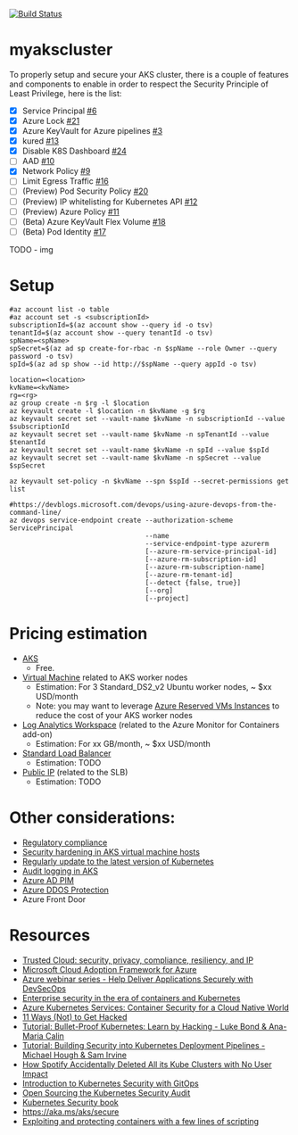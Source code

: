 [![Build Status](https://dev.azure.com/mabenoit-ms/MyOwnBacklog/_apis/build/status/myakscluster?branchName=master)](https://dev.azure.com/mabenoit-ms/MyOwnBacklog/_build/latest?definitionId=97?branchName=master)

# myakscluster

To properly setup and secure your AKS cluster, there is a couple of features and components to enable in order to respect the Security Principle of Least Privilege, here is the list:

- [X] Service Principal [#6](https://github.com/mathieu-benoit/myakscluster/issues/6)
- [X] Azure Lock [#21](https://github.com/mathieu-benoit/myakscluster/issues/21)
- [X] Azure KeyVault for Azure pipelines [#3](https://github.com/mathieu-benoit/myakscluster/issues/3)
- [X] kured [#13](https://github.com/mathieu-benoit/myakscluster/issues/13)
- [X] Disable K8S Dashboard [#24](https://github.com/mathieu-benoit/myakscluster/issues/24)
- [ ] AAD [#10](https://github.com/mathieu-benoit/myakscluster/issues/10)
- [X] Network Policy [#9](https://github.com/mathieu-benoit/myakscluster/issues/9)
- [ ] Limit Egress Traffic [#16](https://github.com/mathieu-benoit/myakscluster/issues/16)
- [ ] (Preview) Pod Security Policy [#20](https://github.com/mathieu-benoit/myakscluster/issues/20)
- [ ] (Preview) IP whitelisting for Kubernetes API [#12](https://github.com/mathieu-benoit/myakscluster/issues/12)
- [ ] (Preview) Azure Policy [#11](https://github.com/mathieu-benoit/myakscluster/issues/11)
- [ ] (Beta) Azure KeyVault Flex Volume [#18](https://github.com/mathieu-benoit/myakscluster/issues/18)
- [ ] (Beta) Pod Identity [#17](https://github.com/mathieu-benoit/myakscluster/issues/17)

TODO - img

# Setup

```
#az account list -o table
#az account set -s <subscriptionId>
subscriptionId=$(az account show --query id -o tsv)
tenantId=$(az account show --query tenantId -o tsv)
spName=<spName>
spSecret=$(az ad sp create-for-rbac -n $spName --role Owner --query password -o tsv)
spId=$(az ad sp show --id http://$spName --query appId -o tsv)

location=<location>
kvName=<kvName>
rg=<rg>
az group create -n $rg -l $location
az keyvault create -l $location -n $kvName -g $rg
az keyvault secret set --vault-name $kvName -n subscriptionId --value $subscriptionId
az keyvault secret set --vault-name $kvName -n spTenantId --value $tenantId
az keyvault secret set --vault-name $kvName -n spId --value $spId
az keyvault secret set --vault-name $kvName -n spSecret --value $spSecret

az keyvault set-policy -n $kvName --spn $spId --secret-permissions get list

#https://devblogs.microsoft.com/devops/using-azure-devops-from-the-command-line/
az devops service-endpoint create --authorization-scheme ServicePrincipal
                                  --name
                                  --service-endpoint-type azurerm
                                  [--azure-rm-service-principal-id]
                                  [--azure-rm-subscription-id]
                                  [--azure-rm-subscription-name]
                                  [--azure-rm-tenant-id]
                                  [--detect {false, true}]
                                  [--org]
                                  [--project]
```

# Pricing estimation

- [AKS](https://azure.microsoft.com/pricing/details/kubernetes-service/)
  - Free.
- [Virtual Machine](https://azure.microsoft.com/pricing/details/virtual-machines/linux/) related to AKS worker nodes
  - Estimation: For 3 Standard_DS2_v2 Ubuntu worker nodes, ~ $xx USD/month
  - Note: you may want to leverage [Azure Reserved VMs Instances](https://azure.microsoft.com/pricing/reserved-vm-instances/) to reduce the cost of your AKS worker nodes
- [Log Analytics Workspace]() (related to the Azure Monitor for Containers add-on)
  - Estimation: For xx GB/month, ~ $xx USD/month
- [Standard Load Balancer](https://azure.microsoft.com/pricing/details/load-balancer/)
  - Estimation: TODO
- [Public IP](https://azure.microsoft.com/pricing/details/ip-addresses/) (related to the SLB)
  - Estimation: TODO

# Other considerations:

- [Regulatory compliance](https://docs.microsoft.com/azure/aks/intro-kubernetes#regulatory-compliance)
- [Security hardening in AKS virtual machine hosts](https://docs.microsoft.com/azure/aks/security-hardened-vm-host-image)
- [Regularly update to the latest version of Kubernetes](https://docs.microsoft.com/azure/aks/operator-best-practices-cluster-security#regularly-update-to-the-latest-version-of-kubernetes)
- [Audit logging in AKS](https://azure.microsoft.com/updates/audit-logging-in-azure-kubernetes-service-aks-is-now-available/)
- [Azure AD PIM](https://docs.microsoft.com/azure/active-directory/privileged-identity-management/pim-configure)
- [Azure DDOS Protection](https://docs.microsoft.com/azure/virtual-network/ddos-protection-overview)
- Azure Front Door

# Resources

- [Trusted Cloud: security, privacy, compliance, resiliency, and IP](https://azure.microsoft.com/blog/trusted-cloud-security-privacy-compliance-resiliency-and-ip/)
- [Microsoft Cloud Adoption Framework for Azure](https://azure.microsoft.com/cloud-adoption-framework/)
- [Azure webinar series - Help Deliver Applications Securely with DevSecOps](https://info.microsoft.com/ww-ondemand-help-deliver-applications-securely-with-devsecops-us.html)
- [Enterprise security in the era of containers and Kubernetes](https://mybuild.techcommunity.microsoft.com/sessions/77061)
- [Azure Kubernetes Services: Container Security for a Cloud Native World](https://info.cloudops.com/azure-kubernetes-services-container-security)
- [11 Ways (Not) to Get Hacked](https://kubernetes.io/blog/2018/07/18/11-ways-not-to-get-hacked/)
- [Tutorial: Bullet-Proof Kubernetes: Learn by Hacking - Luke Bond & Ana-Maria Calin](https://www.youtube.com/watch?v=NEfwUxId1Uk)
- [Tutorial: Building Security into Kubernetes Deployment Pipelines - Michael Hough & Sam Irvine](https://www.youtube.com/watch?v=xjTBwZG8TtY)
- [How Spotify Accidentally Deleted All its Kube Clusters with No User Impact](https://www.youtube.com/watch?v=ix0Tw8uinWs)
- [Introduction to Kubernetes Security with GitOps](https://www.weave.works/blog/intro-kubernetes-security)
- [Open Sourcing the Kubernetes Security Audit](https://www.cncf.io/blog/2019/08/06/open-sourcing-the-kubernetes-security-audit)
- [Kubernetes Security book](https://kubernetes-security.info/)
- https://aka.ms/aks/secure
- [Exploiting and protecting containers with a few lines of scripting](https://media.ccc.de/v/Camp2019-10178-hacking_containers_and_kubernetes)

